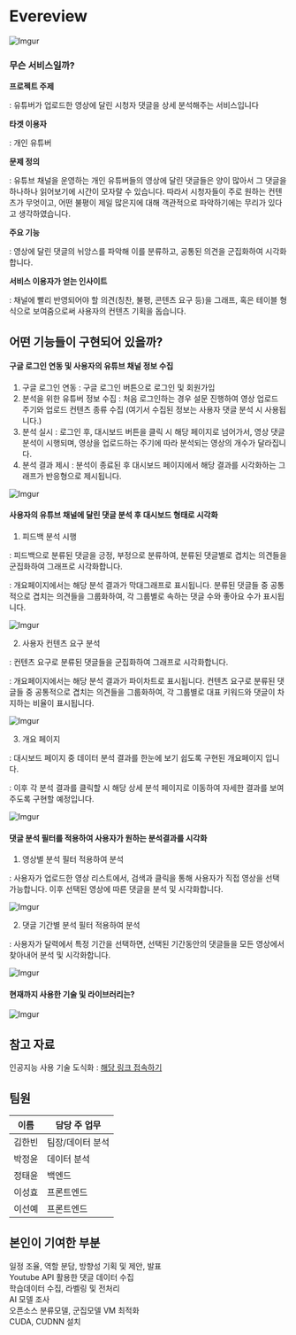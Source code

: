 # Evereview 

![Imgur](https://imgur.com/wMoheXq.jpg)

### 무슨 서비스일까?

**프로젝트 주제** 

: 유튜버가 업로드한 영상에 달린 시청자 댓글을 상세 분석해주는 서비스입니다

**타겟 이용자**

: 개인 유튜버

**문제 정의**

: 유튜브 채널을 운영하는 개인 유튜버들의 영상에 달린 댓글들은 양이 많아서 그 댓글을 하나하나 읽어보기에 시간이 모자랄 수 있습니다. 따라서 시청자들이 주로 원하는 컨텐츠가 무엇이고, 어떤 불평이 제일 많은지에 대해 객관적으로 파악하기에는 무리가 있다고 생각하였습니다.

**주요 기능**

: 영상에 달린 댓글의 뉘앙스를 파악해 이를 분류하고, 공통된 의견을 군집화하여 시각화합니다.

**서비스 이용자가 얻는 인사이트**

: 채널에 빨리 반영되어야 할 의견(칭찬, 불평, 콘텐츠 요구 등)을 그래프, 혹은 테이블 형식으로 보여줌으로써 사용자의 컨텐츠 기획을 돕습니다.        



## 어떤 기능들이 구현되어 있을까?

#### 구글 로그인 연동 및 사용자의 유튜브 채널 정보 수집  

1. 구글 로그인 연동 : 구글 로그인 버튼으로 로그인 및 회원가입
2. 분석을 위한 유튜버 정보 수집 : 처음 로그인하는 경우 설문 진행하여 영상 업로드 주기와 업로드 컨텐츠 종류 수집 (여기서 수집된 정보는 사용자 댓글 분석 시 사용됩니다.)
3. 분석 실시 : 로그인 후, 대시보드 버튼을 클릭 시 해당 페이지로 넘어가서, 영상 댓글 분석이 시행되며, 영상을 업로드하는 주기에 따라 분석되는 영상의 개수가 달라집니다.
4. 분석 결과 제시 : 분석이 종료된 후 대시보드 페이지에서 해당 결과를 시각화하는 그래프가 반응형으로 제시됩니다.

![Imgur](https://imgur.com/tJcoo5F.jpg)

#### 사용자의 유튜브 채널에 달린 댓글 분석 후 대시보드 형태로 시각화  

1. 피드백 분석 시행

: 피드백으로 분류된 댓글을 긍정, 부정으로 분류하여, 분류된 댓글별로 겹치는 의견들을 군집화하여 그래프로 시각화합니다.

: 개요페이지에서는 해당 분석 결과가 막대그래프로 표시됩니다. 분류된 댓글들 중 공통적으로 겹치는 의견들을 그룹화하여, 각 그룹별로 속하는 댓글 수와 좋아요 수가 표시됩니다.  

![Imgur](https://imgur.com/hisUbKq.jpg)

2. 사용자 컨텐츠 요구 분석  

: 컨텐츠 요구로 분류된 댓글들을 군집화하여 그래프로 시각화합니다.

: 개요페이지에서는 해당 분석 결과가 파이차트로 표시됩니다. 컨텐츠 요구로 분류된 댓글들 중 공통적으로 겹치는 의견들을 그룹화하여, 각 그룹별로 대표 키워드와 댓글이 차지하는 비율이 표시됩니다.

![Imgur](https://imgur.com/evLLSwL.jpg)  

3. 개요 페이지

: 대시보드 페이지 중 데이터 분석 결과를 한눈에 보기 쉽도록 구현된 개요페이지 입니다. 

: 이후 각 분석 결과를 클릭할 시 해당 상세 분석 페이지로 이동하여 자세한 결과를 보여주도록 구현할 예정입니다.  

![Imgur](https://imgur.com/VjtH5RR.jpg)

#### **댓글 분석 필터를 적용하여 사용자가 원하는 분석결과를 시각화**

1. 영상별 분석 필터 적용하여 분석

: 사용자가 업로드한 영상 리스트에서, 검색과 클릭을 통해 사용자가 직접 영상을 선택 가능합니다. 이후 선택된 영상에 따른 댓글을 분석 및 시각화합니다.  

![Imgur](https://imgur.com/NNipGWN.jpg)

2. 댓글 기간별 분석 필터 적용하여 분석

: 사용자가 달력에서 특정 기간을 선택하면, 선택된 기간동안의 댓글들을 모든 영상에서 찾아내어 분석 및 시각화합니다.  

![Imgur](https://imgur.com/qhEOnIE.jpg)





#### 현재까지 사용한 기술 및 라이브러리는?  

![Imgur](https://imgur.com/wgYa0uJ.jpg)  

## 참고 자료

인공지능 사용 기술 도식화 : [해당 링크 접속하기](https://bit.ly/3IbUKDE)

## 팀원  
| 이름   | 담당 주 업무     |
| ------ | ---------------- |
| 김한빈 | 팀장/데이터 분석 |
| 박정윤  | 데이터 분석      |
| 정태윤  | 백엔드      |
| 이성효  | 프론트엔드       |
| 이선예  | 프론트엔드           |

## 본인이 기여한 부분  

일정 조율, 역할 분담, 방향성 기획 및 제안, 발표  
Youtube API 활용한 댓글 데이터 수집    
학습데이터 수집, 라벨링 및 전처리  
AI 모델 조사  
오픈소스 분류모델, 군집모델 VM 최적화   
CUDA, CUDNN 설치  

